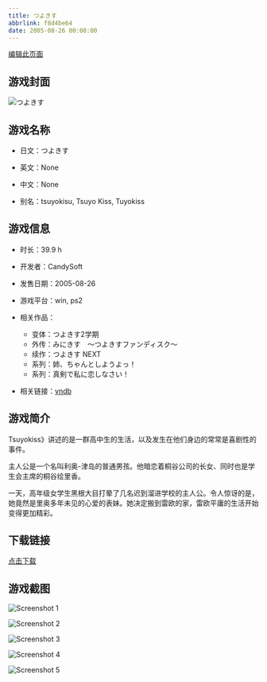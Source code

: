 ```yaml
---
title: つよきす
abbrlink: f8d4be64
date: 2005-08-26 00:00:00
---
```

[编辑此页面](https://github.com/ACG-3/ADV3-source/blob/main/source/_posts/games/%E3%81%A4%E3%82%88%E3%81%8D%E3%81%99.md)

## 游戏封面

![つよきす](https://pan.timero.xyz/d/onedrive/img_lib_001/%E3%81%A4%E3%82%88%E3%81%8D%E3%81%99_cover.avif)


## 游戏名称

- 日文：つよきす
- 英文：None
- 中文：None

- 别名：tsuyokisu, Tsuyo Kiss, Tuyokiss


## 游戏信息

- 时长：39.9 h
- 开发者：CandySoft
- 发售日期：2005-08-26
- 游戏平台：win, ps2
- 相关作品：
   - 变体：つよきす2学期
   - 外传：みにきす　～つよきすファンディスク～
   - 续作：つよきす NEXT
   - 系列：姉、ちゃんとしようよっ！
   - 系列：真剣で私に恋しなさい！

- 相关链接：[vndb](https://vndb.org/v397)


## 游戏简介

Tsuyokiss》讲述的是一群高中生的生活，以及发生在他们身边的常常是喜剧性的事件。

主人公是一个名叫利奥-津岛的普通男孩。他暗恋着桐谷公司的长女、同时也是学生会主席的桐谷绘里香。

一天，高年级女学生黑根大目打晕了几名迟到溜进学校的主人公。令人惊讶的是，她竟然是里奥多年未见的心爱的表妹。她决定搬到雷欧的家，雷欧平庸的生活开始变得更加精彩。




## 下载链接

[点击下载](https://pan.timero.xyz/onedrive/adv_lib_001/%E3%81%A4%E3%82%88%E3%81%8D%E3%81%99)


## 游戏截图


![Screenshot 1](https://pan.timero.xyz/d/onedrive/img_lib_001/%E3%81%A4%E3%82%88%E3%81%8D%E3%81%99_Screenshot_1.avif)

![Screenshot 2](https://pan.timero.xyz/d/onedrive/img_lib_001/%E3%81%A4%E3%82%88%E3%81%8D%E3%81%99_Screenshot_2.avif)

![Screenshot 3](https://pan.timero.xyz/d/onedrive/img_lib_001/%E3%81%A4%E3%82%88%E3%81%8D%E3%81%99_Screenshot_3.avif)

![Screenshot 4](https://pan.timero.xyz/d/onedrive/img_lib_001/%E3%81%A4%E3%82%88%E3%81%8D%E3%81%99_Screenshot_4.avif)

![Screenshot 5](https://pan.timero.xyz/d/onedrive/img_lib_001/%E3%81%A4%E3%82%88%E3%81%8D%E3%81%99_Screenshot_5.avif)

